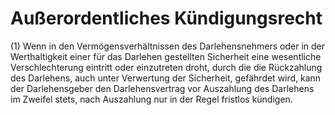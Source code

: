 # Außerordentliches Kündigungsrecht

(1) Wenn in den Vermögensverhältnissen des Darlehensnehmers oder in der Werthaltigkeit einer für das Darlehen gestellten Sicherheit eine wesentliche Verschlechterung eintritt oder einzutreten droht, durch die die Rückzahlung des Darlehens, auch unter Verwertung der Sicherheit, gefährdet wird, kann der Darlehensgeber den Darlehensvertrag vor Auszahlung des Darlehens im Zweifel stets, nach Auszahlung nur in der Regel fristlos kündigen.